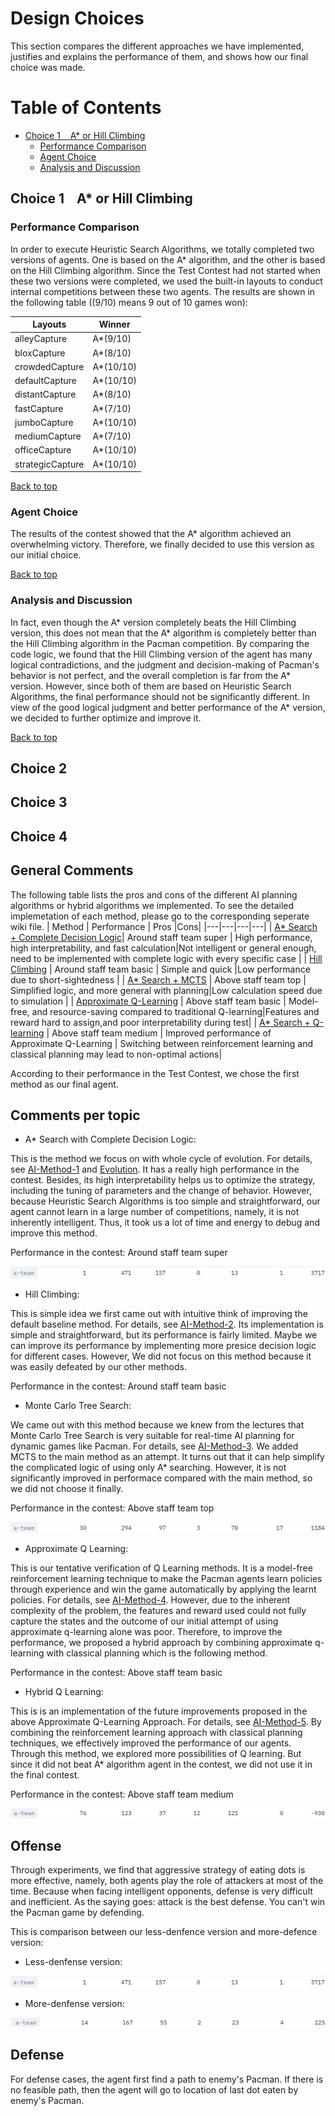 # Design Choices
This section compares the different approaches we have implemented, justifies and explains the performance of them, and shows how our final choice was made.
# Table of Contents
- [Choice 1 &nbsp;&nbsp; A* or Hill Climbing](#Choice-1-A*-or-Hill-Climbing)
  * [Performance Comparison](#Performance-Comparison)
  * [Agent Choice](#Agent-Choice)
  * [Analysis and Discussion](#Analysis-and-Discussion)     

## Choice 1 &nbsp;&nbsp; A* or Hill Climbing

### Performance Comparison
In order to execute Heuristic Search Algorithms, we totally completed two versions of agents. One is based on the A* algorithm, and the other is based on the Hill Climbing algorithm. Since the Test Contest had not started when these two versions were completed, we used the built-in layouts to conduct internal competitions between these two agents. The results are shown in the following table ((9/10) means 9 out of 10 games won):

|  Layouts   | Winner |
|  ----  | ----  |
| alleyCapture  | A*(9/10) |  
| bloxCapture  | A*(8/10)| 
|  crowdedCapture | A*(10/10) | 
|  defaultCapture | A*(10/10) | 
| distantCapture  | A*(8/10) | 
|  fastCapture |A*(7/10)  | 
| jumboCapture  |A*(10/10)  | 
|  mediumCapture |A*(7/10)  | 
| officeCapture  | A*(10/10) | 
| strategicCapture  | A*(10/10) | 

[Back to top](#table-of-contents)
### Agent Choice
The results of the contest showed that the A* algorithm achieved an overwhelming victory. Therefore, we finally decided to use this version as our initial choice.

[Back to top](#table-of-contents)
### Analysis and Discussion
In fact, even though the A* version completely beats the Hill Climbing version, this does not mean that the A* algorithm is completely better than the Hill Climbing algorithm in the Pacman competition. By comparing the code logic, we found that the Hill Climbing version of the agent has many logical contradictions, and the judgment and decision-making of Pacman's behavior is not perfect, and the overall completion is far from the A* version. However, since both of them are based on Heuristic Search Algorithms, the final performance should not be significantly different. In view of the good logical judgment and better performance of the A* version, we decided to further optimize and improve it.

[Back to top](#table-of-contents)

## Choice 2

## Choice 3

## Choice 4



## General Comments

The following table lists the pros and cons of the different AI planning algorithms or hybrid algorithms we implemented. To see the detailed implemetation of each method, please go to the corresponding seperate wiki file. 
| Method  | Performance  | Pros  |Cons|
|---|---|---|---|
| [A* Search + Complete Decision Logic](https://github.com/COMP90054-classroom/contest-a-team/blob/master/wiki-template/AI-Method-1.md)| Around staff team super  |  High performance, high interpretability, and fast calculation|Not intelligent or general enough, need to be implemented with complete logic with every specific case |
| [Hill Climbing](https://github.com/COMP90054-classroom/contest-a-team/blob/master/wiki-template/AI-Method-2.md)  | Around staff team basic  | Simple and quick  |Low performance due to short-sightedness |
| [A* Search + MCTS](https://github.com/COMP90054-classroom/contest-a-team/blob/master/wiki-template/AI-Method-3.md)  |  Above staff team top | Simplified logic, and more general with planning|Low calculation speed due to simulation |
|  [Approximate Q-Learning](https://github.com/COMP90054-classroom/contest-a-team/blob/master/wiki-template/AI-Method-4.md) | Above staff team basic  | Model-free, and resource-saving compared to traditional Q-learning|Features and reward hard to assign,and poor interpretability during test|
|  [A* Search + Q-learning](https://github.com/COMP90054-classroom/contest-a-team/blob/master/wiki-template/AI-Method-5.md) | Above staff team medium  | Improved performance of Approximate Q-Learning  | Switching between reinforcement learning and classical planning may lead to non-optimal actions|

According to their performance in the Test Contest, we chose the first method as our final agent.

## Comments per topic

* A* Search with Complete Decision Logic:

This is the method we focus on with whole cycle of evolution. For details, see [AI-Method-1](https://github.com/COMP90054-classroom/contest-a-team/blob/master/wiki-template/AI-Method-1.md) and [Evolution](https://github.com/COMP90054-classroom/contest-a-team/blob/master/wiki-template/Evolution.md). It has a really high performance in the contest. Besides, its high interpretability helps us to optimize the strategy, including the tuning of parameters and the change of behavior. However, because Heuristic Search Algorithms is too simple and straightforward, our agent cannot learn in a large number of competitions, namely, it is not inherently intelligent. Thus, it took us a lot of time and energy to debug and improve this method.

Performance in the contest: Around staff team super

![Method 1](images/10-19.png)

* Hill Climbing:

This is simple idea we first came out with intuitive think of improving the default baseline method. For details, see [AI-Method-2](https://github.com/COMP90054-classroom/contest-a-team/blob/master/wiki-template/AI-Method-2.md). Its implementation is simple and straightforward, but its performance is fairly limited. Maybe we can improve its performance by implementing more presice decision logic for different cases. However, We did not focus on this method because it was easily defeated by our other methods.

Performance in the contest: Around staff team basic

* Monte Carlo Tree Search:

We came out with this method because we knew from the lectures that Monte Carlo Tree Search is very suitable for real-time AI planning for dynamic games like Pacman. For details, see [AI-Method-3](https://github.com/COMP90054-classroom/contest-a-team/blob/master/wiki-template/AI-Method-3.md). We added MCTS to the main method as an attempt. It turns out that it can help simplify the complicated logic of using only A* searching. However, it is not significantly improved in performace compared with the main method, so we did not choose it finally.

Performance in the contest: Above staff team top

![Method 3](images/MCTS.png)

* Approximate Q Learning:

This is our tentative verification of Q Learning methods. It is a model-free reinforcement learning technique to make the Pacman agents learn policies through experience and win the game automatically by applying the learnt policies. For details, see [AI-Method-4](https://github.com/COMP90054-classroom/contest-a-team/blob/master/wiki-template/AI-Method-4.md). However, due to the inherent complexity of the problem, the features and reward used could not fully capture the states and the outcome of our initial attempt of using approximate q-learning alone was poor. Therefore, to improve the performance, we proposed a hybrid approach by combining approximate q-learning with classical planning which is the following method.

Performance in the contest: Above staff team basic


* Hybrid Q Learning:

This is is an implementation of the future improvements proposed in the above Approximate Q-Learning Approach. For details, see [AI-Method-5](https://github.com/COMP90054-classroom/contest-a-team/blob/master/wiki-template/AI-Method-5.md). By combining the reinforcement learning approach with classical planning techniques, we effectively improved the performance of our agents. Through this method, we explored more possibilities of Q learning. But since it did not beat A* algorithm agent in the contest, we did not use it in the final contest.

Performance in the contest: Above staff team medium

![Method 5](images/Q_learning.png)


## Offense

Through experiments, we find that aggressive strategy of eating dots is more effective, namely, both agents play the role of attackers at most of the time. Because when facing intelligent opponents, defense is very difficult and inefficient. As the saying goes: attack is the best defense. You can't win the Pacman game by defending.

This is comparison between our less-denfence version and more-defence version:
* Less-denfense version:

![Less-denfense version](images/10-19.png)
* More-denfense version:

![More-denfense version](images/10-13.png)

## Defense
For defense cases, the agent first find a path to enemy's Pacman. If there is no feasible path, then the agent will go to location of last dot eaten by enemy's Pacman.
